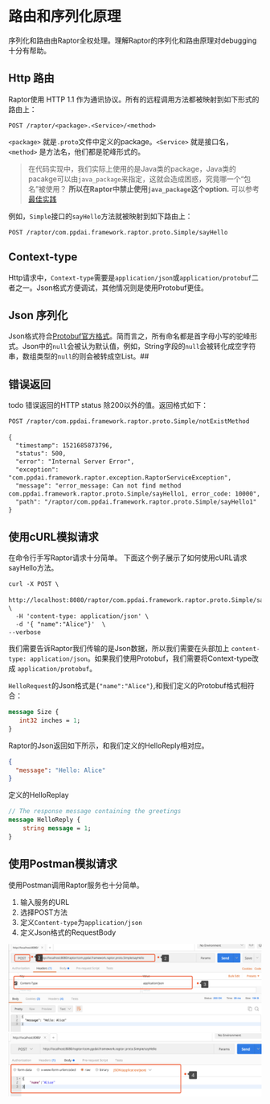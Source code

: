 # 路由和序列化原理
序列化和路由由Raptor全权处理。理解Raptor的序列化和路由原理对debugging十分有帮助。

## Http 路由

Raptor使用 HTTP 1.1 作为通讯协议。所有的远程调用方法都被映射到如下形式的路由上：
```
POST /raptor/<package>.<Service>/<method>
```
`<package>` 就是`.proto`文件中定义的package。`<Service>` 就是接口名， `<method>` 是方法名，他们都是驼峰形式的。
> 在代码实现中，我们实际上使用的是Java类的package，Java类的pacakge可以由`java_package`来指定，这就会造成困惑，究竟哪一个“包名”被使用？
>**所以在Raptor中禁止使用`java_package`这个option.** 可以参考[最佳实践]()

例如，`Simple`接口的`sayHello`方法就被映射到如下路由上：
```
POST /raptor/com.ppdai.framework.raptor.proto.Simple/sayHello
```


## Context-type
Http请求中，`Context-type`需要是`application/json`或`application/protobuf`二者之一。Json格式方便调试，其他情况则是使用Protobuf更佳。


## Json 序列化
Json格式符合[Protobuf官方格式](https://developers.google.com/protocol-buffers/docs/proto3#json)。简而言之，所有命名都是首字母小写的驼峰形式。Json中的`null`会被认为默认值，例如，String字段的`null`会被转化成空字符串，数组类型的`null`的则会被转成空List。##


## 错误返回
todo
错误返回的HTTP status 除200以外的值。返回格式如下：

```
POST /raptor/com.ppdai.framework.raptor.proto.Simple/notExistMethod

{
  "timestamp": 1521685873796,
  "status": 500,
  "error": "Internal Server Error",
  "exception": "com.ppdai.framework.raptor.exception.RaptorServiceException",
  "message": "error_message: Can not find method com.ppdai.framework.raptor.proto.Simple/sayHello1, error_code: 10000",
  "path": "/raptor/com.ppdai.framework.raptor.proto.Simple/sayHello1"
}
```



## 使用cURL模拟请求

在命令行手写Raptor请求十分简单。
下面这个例子展示了如何使用cURL请求sayHello方法。

```
curl -X POST \
  http://localhost:8080/raptor/com.ppdai.framework.raptor.proto.Simple/sayHello \
  -H 'content-type: application/json' \
  -d '{	"name":"Alice"}'  \
--verbose
```

我们需要告诉Raptor我们传输的是Json数据，所以我们需要在头部加上 `content-type: application/json`。如果我们使用Protobuf，我们需要将Context-type改成 `application/protobuf`。

`HelloRequest`的Json格式是`{"name":"Alice"}`,和我们定义的Protobuf格式相符合：
```proto
message Size {
   int32 inches = 1;
}
```

Raptor的Json返回如下所示，和我们定义的HelloReply相对应。
```json
{
  "message": "Hello: Alice"
}
```
定义的HelloReplay
```proto
// The response message containing the greetings
message HelloReply {
    string message = 1;
}
```

## 使用Postman模拟请求
使用Postman调用Raptor服务也十分简单。
  1. 输入服务的URL
  2. 选择POST方法
  3. 定义`Content-type`为`application/json`
  4. 定义Json格式的RequestBody

![](assets/routing-ed2b010a.png)
![](assets/routing-a76e15c0.png)

